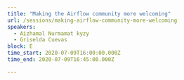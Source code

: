 ```yaml
---
title: "Making the Airflow community more welcoming"
url: /sessions/making-airflow-community-more-welcoming
speakers:
  - Aizhamal Nurmamat kyzy
  - Griselda Cuevas
block: E
time_start: 2020-07-09T16:00:00.000Z
time_end: 2020-07-09T16:45:00.000Z

---
```


